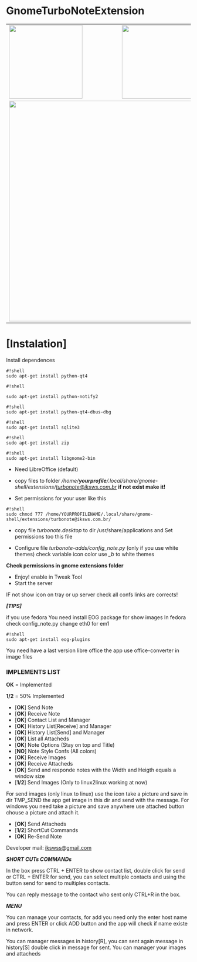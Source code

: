 GnomeTurboNoteExtension
=======================
<table border='0' style='width:100%;'>
<tr>
  <td><img width='200px' heigth='300px' src="http://www.exedesignsolutions.com/githubimg/gnome-turbo-note/a.png"/></td>
  <td><img width='200px' heigth='300px' src="http://www.exedesignsolutions.com/githubimg/gnome-turbo-note/b.png"/></td>
</tr>
<tr>
  <td colspan='2'><img width='600px' heigth='250px' src="http://www.exedesignsolutions.com/githubimg/gnome-turbo-note/e.png"/></td>
</tr>
</table>

# **[Instalation]** #

Install dependences

```
#!shell
sudo apt-get install python-qt4
```
```
#!shell

sudo apt-get install python-notify2
```
```
#!shell
sudo apt-get install python-qt4-dbus-dbg
```
```
#!shell
sudo apt-get install sqlite3
```

```
#!shell
sudo apt-get install zip

```
```
#!shell
sudo apt-get install libgnome2-bin
```

* Need LibreOffice (default)

* copy files to folder */home/***yourprofile***/.local/share/gnome-shell/extensions/turbonote@iksws.com.br* **if not exist make it!**

* Set permissions for your user like this

```
#!shell
sudo chmod 777 /home/YOURPROFILENAME/.local/share/gnome-shell/extensions/turbonote@iksws.com.br/
```

* copy file *turbonote.desktop* to  dir /usr/share/applications and Set permissions too this file


* Configure file *turbonote-adds/config_note.py* (only if you use white themes) check variable icon color use *_b* to white themes 


**Check permissions in gnome extensions folder**

* Enjoy! enable in Tweak Tool 
* Start the server 


IF not show icon on tray or up server check all confs links are corrects!


***[TIPS]***

if you use fedora 
You need install EOG package for show images
In fedora check config_note.py change eth0 for em1
```
#!shell
sudo apt-get install eog-plugins
```
You need have a last version  libre office the app use office-converter in image files


### IMPLEMENTS LIST ###

**OK** = Implemented

**1/2** = 50% Implemented

* [**OK**] Send Note
* [**OK**] Receive Note
* [**OK**] Contact List and Manager
* [**OK**] History List[Receive] and Manager
* [**OK**] History List[Send] and Manager
* [**OK**] List all Attacheds
* [**OK**] Note Options (Stay on top and Title)
* [**NO**] Note Style Confs (All colors)
* [**OK**] Receive Images
* [**OK**] Receive Attacheds
* [**OK**] Send and responde notes with the Width and Heigth equals a window size
* [**1/2**] Send Images (Only to linux2linux working at now)

For send images (only linux to linux) use the icon take a picture and save in dir TMP_SEND the app get image in this dir and send with the  message.
For windows you need take a picture and save anywhere use attached button chouse a picture and attach it.

* [**OK**] Send Attacheds
* [**1/2**] ShortCut Commands
* [**OK**] Re-Send Note

Developer mail: ikswss@gmail.com


***SHORT CUTs COMMANDs***

In the box press CTRL + ENTER to show contact list, double click for send or CTRL + ENTER for send,  you can select multiple contacts and using the button send for send to multiples contacts.

You can reply message to the contact who sent only CTRL+R in the box.

***MENU***

You can manage your contacts, for add you need only the enter host name and press ENTER or click ADD button and  the app will check if name existe in network.

You can manager messages in history[R], you can sent again message in history[S] double click in message for sent.
You can manager your images and attacheds 
